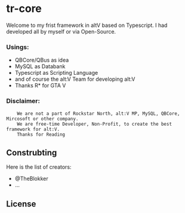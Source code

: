 # tr-core

Welcome to my frist framework in altV based on Typescript. I had developed all by myself or via Open-Source.

### Usings:
- QBCore/QBus as idea 
- MySQL as Databank
- Typescript as Scripting Language
- and of course the alt:V Team for developing alt:V
- Thanks R* for GTA V

### Disclaimer:
```
    We are not a part of Rockstar North, alt:V MP, MySQL, QBCore, Mircosoft or other company. 
    We are free-time Developer, Non-Profit, to create the best framework for alt:V. 
    Thanks for Reading
```

## Construbting

Here is the list of creators:

- @TheBlokker
- ...

## License

```

```